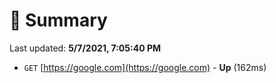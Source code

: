 # 📖 Summary
Last updated: **5/7/2021, 7:05:40 PM**

- `GET` [https://google.com](https://google.com) - **Up** (162ms)
